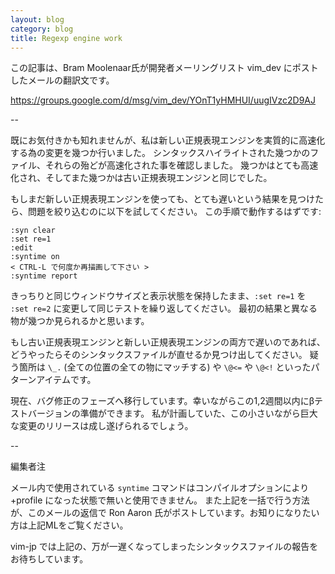 ```yaml
---
layout: blog
category: blog
title: Regexp engine work
---
```

この記事は、Bram Moolenaar氏が開発者メーリングリスト vim\_dev にポストしたメールの翻訳文です。

https://groups.google.com/d/msg/vim_dev/YOnT1yHMHUI/uugIVzc2D9AJ

--

既にお気付きかも知れませんが、私は新しい正規表現エンジンを実質的に高速化する為の変更を幾つか行いました。
シンタックスハイライトされた幾つかのファイル、それらの殆どが高速化された事を確認しました。
幾つかはとても高速化され、そしてまた幾つかは古い正規表現エンジンと同じでした。

もしまだ新しい正規表現エンジンを使っても、とても遅いという結果を見つけたら、問題を絞り込むのに以下を試してください。
この手順で動作するはずです:

```vim
:syn clear 
:set re=1 
:edit 
:syntime on 
< CTRL-L で何度か再描画して下さい > 
:syntime report 
```

きっちりと同じウィンドウサイズと表示状態を保持したまま、`:set re=1` を `:set re=2` に変更して同じテストを繰り返してください。
最初の結果と異なる物が幾つか見られるかと思います。

もし古い正規表現エンジンと新しい正規表現エンジンの両方で遅いのであれば、どうやったらそのシンタックスファイルが直せるか見つけ出してください。
疑う箇所は `\_.` (全ての位置の全ての物にマッチする) や `\@<=` や `\@<!` といったパターンアイテムです。

現在、バグ修正のフェーズへ移行しています。幸いながらこの1,2週間以内にβテストバージョンの準備ができます。
私が計画していた、この小さいながら巨大な変更のリリースは成し遂げられるでしょう。

--

編集者注

メール内で使用されている `syntime` コマンドはコンパイルオプションにより +profile になった状態で無いと使用できません。
また上記を一括で行う方法が、このメールの返信で Ron Aaron 氏がポストしています。お知りになりたい方は上記MLをご覧ください。

vim-jp では上記の、万が一遅くなってしまったシンタックスファイルの報告をお待ちしています。

